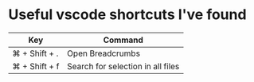 # Useful vscode shortcuts I've found

| Key | Command |
| --- | ------- |
| ⌘ + Shift + . | Open Breadcrumbs |
| ⌘ + Shift + f | Search for selection in all files|

